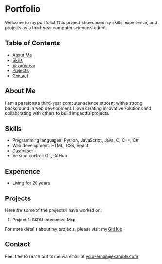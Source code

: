 # Portfolio

Welcome to my portfolio! This project showcases my skills, experience, and projects as a third-year computer science student.

## Table of Contents

- [About Me](#about-me)
- [Skills](#skills)
- [Experience](#experience)
- [Projects](#projects)
- [Contact](#contact)

## About Me

I am a passionate third-year computer science student with a strong background in web development. I love creating innovative solutions and collaborating with others to build impactful projects.

## Skills

- Programming languages: Python, JavaScript, Java, C, C++, C#
- Web development: HTML, CSS, React
- Database: -
- Version control: Git, GitHub

## Experience

- Living for 20 years

## Projects

Here are some of the projects I have worked on:

1. Project 1: SSRU Interactive Map

For more details about my projects, please visit my [GitHub](https://github.com/MrWinRock).

## Contact

Feel free to reach out to me via email at [your-email@example.com](mailto:mrwinrock11@gmail.com)
